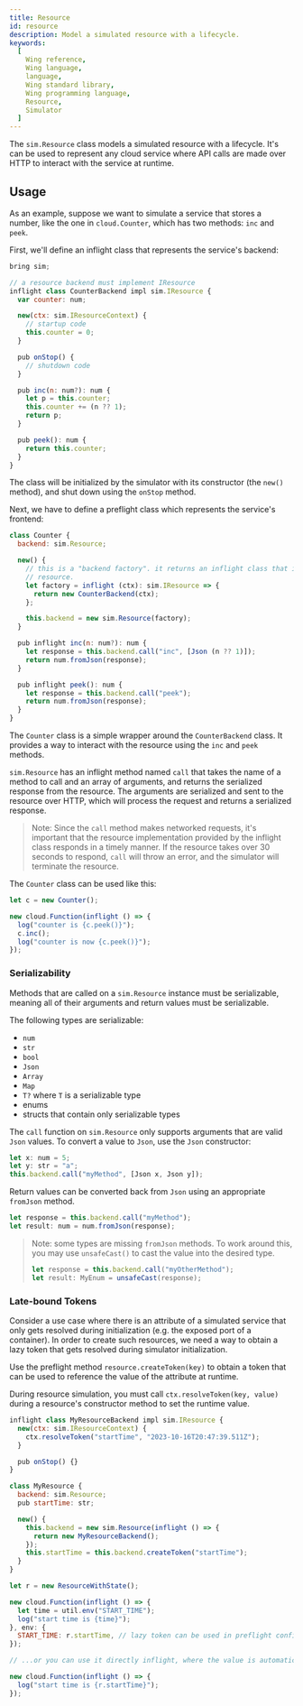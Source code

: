 ```yaml
---
title: Resource
id: resource
description: Model a simulated resource with a lifecycle.
keywords:
  [
    Wing reference,
    Wing language,
    language,
    Wing standard library,
    Wing programming language,
    Resource,
    Simulator
  ]
---
```


The `sim.Resource` class models a simulated resource with a lifecycle.
It's can be used to represent any cloud service where API calls are made over HTTP
to interact with the service at runtime.

## Usage

As an example, suppose we want to simulate a service that stores a number, like the one in `cloud.Counter`, which has two methods: `inc` and `peek`.

First, we'll define an inflight class that represents the service's backend:

```js
bring sim;

// a resource backend must implement IResource
inflight class CounterBackend impl sim.IResource {
  var counter: num;

  new(ctx: sim.IResourceContext) {
    // startup code
    this.counter = 0;
  }

  pub onStop() {
    // shutdown code
  }

  pub inc(n: num?): num {
    let p = this.counter;
    this.counter += (n ?? 1);
    return p;
  }

  pub peek(): num {
    return this.counter;
  }
}
```

The class will be initialized by the simulator with its constructor (the `new()` method), and shut down using the `onStop` method.

Next, we have to define a preflight class which represents the service's frontend:

```js
class Counter {
  backend: sim.Resource;

  new() {
    // this is a "backend factory". it returns an inflight class that implements the
    // resource.
    let factory = inflight (ctx): sim.IResource => {
      return new CounterBackend(ctx);
    };

    this.backend = new sim.Resource(factory);
  }

  pub inflight inc(n: num?): num {
    let response = this.backend.call("inc", [Json (n ?? 1)]);
    return num.fromJson(response);
  }

  pub inflight peek(): num {
    let response = this.backend.call("peek");
    return num.fromJson(response);
  }
}
```

The `Counter` class is a simple wrapper around the `CounterBackend` class. It provides a way to interact with the resource using the `inc` and `peek` methods.

`sim.Resource` has an inflight method named `call` that takes the name of a method to call and an array of arguments, and returns the serialized response from the resource.
The arguments are serialized and sent to the resource over HTTP, which will process the request and returns a serialized response.

> Note: Since the `call` method makes networked requests, it's important that the resource implementation provided by the inflight class responds in a timely manner.
> If the resource takes over 30 seconds to respond, `call` will throw an error, and the simulator will terminate the resource.

The `Counter` class can be used like this:

```js
let c = new Counter();

new cloud.Function(inflight () => {
  log("counter is {c.peek()}");
  c.inc();
  log("counter is now {c.peek()}");
});
```

### Serializability

Methods that are called on a `sim.Resource` instance must be serializable, meaning
all of their arguments and return values must be serializable.

The following types are serializable:

- `num`
- `str`
- `bool`
- `Json`
- `Array`
- `Map`
- `T?` where `T` is a serializable type
- enums
- structs that contain only serializable types

The `call` function on `sim.Resource` only supports arguments that are valid `Json` values.
To convert a value to `Json`, use the `Json` constructor:

```js
let x: num = 5;
let y: str = "a";
this.backend.call("myMethod", [Json x, Json y]);
```

Return values can be converted back from `Json` using an appropriate `fromJson` method.

```js
let response = this.backend.call("myMethod");
let result: num = num.fromJson(response);
```

> Note: some types are missing `fromJson` methods. To work around this, you may use `unsafeCast()` to cast the value into the desired type.
>
> ```js
> let response = this.backend.call("myOtherMethod");
> let result: MyEnum = unsafeCast(response);
> ```

### Late-bound Tokens

Consider a use case where there is an attribute of a simulated service that only gets resolved during initialization (e.g. the exposed port of a container).
In order to create such resources, we need a way to obtain a lazy token that gets resolved during simulator initialization.

Use the preflight method `resource.createToken(key)` to obtain a token that can be used to reference the value of the attribute at runtime.

During resource simulation, you must call `ctx.resolveToken(key, value)` during a resource's constructor method to set the runtime value.

```js playground
inflight class MyResourceBackend impl sim.IResource {
  new(ctx: sim.IResourceContext) {
    ctx.resolveToken("startTime", "2023-10-16T20:47:39.511Z");
  }

  pub onStop() {}
}

class MyResource {
  backend: sim.Resource;
  pub startTime: str;

  new() {
    this.backend = new sim.Resource(inflight () => {
      return new MyResourceBackend();
    });
    this.startTime = this.backend.createToken("startTime");
  }
}

let r = new ResourceWithState();

new cloud.Function(inflight () => {
  let time = util.env("START_TIME");
  log("start time is {time}");
}, env: {
  START_TIME: r.startTime, // lazy token can be used in preflight configuration
});

// ...or you can use it directly inflight, where the value is automatically resolved

new cloud.Function(inflight () => {
  log("start time is {r.startTime}");
});
```
